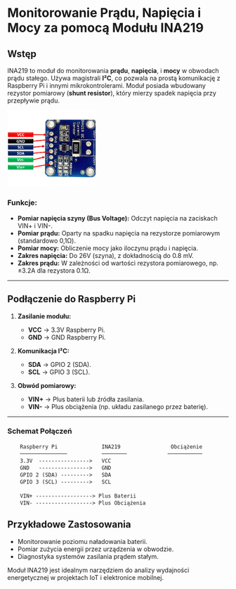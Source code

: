 # Monitorowanie Prądu, Napięcia i Mocy za pomocą Modułu INA219

## Wstęp
INA219 to moduł do monitorowania **prądu**, **napięcia**, i **mocy** w obwodach prądu stałego. Używa magistrali **I²C**, co pozwala na prostą komunikację z Raspberry Pi i innymi mikrokontrolerami. Moduł posiada wbudowany rezystor pomiarowy (**shunt resistor**), który mierzy spadek napięcia przy przepływie prądu.


<img src="image.png" alt="alt text" style="width: 40%;">


### Funkcje:
- **Pomiar napięcia szyny (Bus Voltage):** Odczyt napięcia na zaciskach VIN+ i VIN-.
- **Pomiar prądu:** Oparty na spadku napięcia na rezystorze pomiarowym (standardowo 0,1Ω).
- **Pomiar mocy:** Obliczenie mocy jako iloczynu prądu i napięcia.
- **Zakres napięcia:** Do 26V (szyna), z dokładnością do 0.8 mV.
- **Zakres prądu:** W zależności od wartości rezystora pomiarowego, np. ±3.2A dla rezystora 0.1Ω.

---

## Podłączenie do Raspberry Pi
1. **Zasilanie modułu:**
   - **VCC** → 3.3V Raspberry Pi.
   - **GND** → GND Raspberry Pi.

2. **Komunikacja I²C:**
   - **SDA** → GPIO 2 (SDA).
   - **SCL** → GPIO 3 (SCL).

3. **Obwód pomiarowy:**
   - **VIN+** → Plus baterii lub źródła zasilania.
   - **VIN-** → Plus obciążenia (np. układu zasilanego przez baterię).

---


### Schemat Połączeń
```plaintext
    Raspberry Pi              INA219                Obciążenie
    ───────────────           ────────             ───────────
    3.3V  ---------------->   VCC
    GND   ---------------->   GND
    GPIO 2 (SDA) --------->   SDA
    GPIO 3 (SCL) --------->   SCL

    VIN+ ------------------> Plus Baterii
    VIN- ------------------> Plus Obciążenia
```
 

## Przykładowe Zastosowania
- Monitorowanie poziomu naładowania baterii.
- Pomiar zużycia energii przez urządzenia w obwodzie.
- Diagnostyka systemów zasilania prądem stałym.

Moduł INA219 jest idealnym narzędziem do analizy wydajności energetycznej w projektach IoT i elektronice mobilnej.

